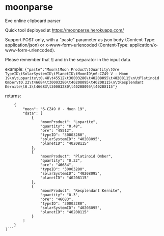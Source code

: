 # moonparse
Eve online clipboard parser

Quick tool deployed at https://moonparse.herokuapp.com/

Support POST only, with a "paste" parameter as json body (Content-Type: application/json) or x-www-form-urlencoded (Content-Type: application/x-www-form-urlencoded).

Please remember that \t and \n the separator in the input data.

example:
```{"paste":"Moon\tMoon Product\tQuantity\tOre TypeID\tSolarSystemID\tPlanetID\tMoonID\n6-CZ49 V - Moon 19\n\tLoparite\t0.48\t45512\t30003280\t40208095\t40208115\n\tPlatinoid Omber\t0.22\t46684\t30003280\t40208095\t40208115\n\tResplendant Kernite\t0.3\t46683\t30003280\t40208095\t40208115"}```

returns:
```[
    {
        "moon": "6-CZ49 V - Moon 19",
        "data": [
            {
                "moonProduct": "Loparite",
                "quantity": "0.48",
                "ore": "45512",
                "typeID": "30003280",
                "solarSystemID": "40208095",
                "planetID": "40208115"
            },
            {
                "moonProduct": "Platinoid Omber",
                "quantity": "0.22",
                "ore": "46684",
                "typeID": "30003280",
                "solarSystemID": "40208095",
                "planetID": "40208115"
            },
            {
                "moonProduct": "Resplendant Kernite",
                "quantity": "0.3",
                "ore": "46683",
                "typeID": "30003280",
                "solarSystemID": "40208095",
                "planetID": "40208115"
            }
        ]
    }
]```
